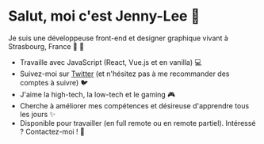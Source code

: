 # Salut, moi c'est Jenny-Lee :wave:

Je suis une développeuse front-end et designer graphique vivant à Strasbourg, France 🥨 :beers:

* Travaille avec JavaScript (React, Vue.js et en vanilla) :computer:
* Suivez-moi sur [Twitter](https://twitter.com/blngrjnn) (et n'hésitez pas à me recommander des comptes à suivre) :bird:
* J'aime la high-tech, la low-tech et le gaming :video_game:
* Cherche à améliorer mes compétences et désireuse d'apprendre tous les jours :sparkles:
* Disponible pour travailler (en full remote ou en remote partiel). Intéressé ? Contactez-moi ! :iphone:
